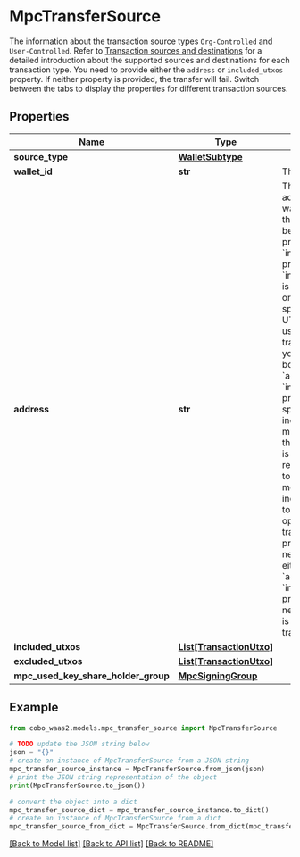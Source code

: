 # MpcTransferSource

The information about the transaction source types `Org-Controlled` and `User-Controlled`. Refer to [Transaction sources and destinations](https://www.cobo.com/developers/v2/guides/transactions/sources-and-destinations) for a detailed introduction about the supported sources and destinations for each transaction type.  You need to provide either the `address` or `included_utxos` property. If neither property is provided, the transfer will fail.  Switch between the tabs to display the properties for different transaction sources. 

## Properties

Name | Type | Description | Notes
------------ | ------------- | ------------- | -------------
**source_type** | [**WalletSubtype**](WalletSubtype.md) |  | 
**wallet_id** | **str** | The wallet ID. | 
**address** | **str** | The wallet address. If you want to specify the UTXOs to be used, please provide the &#x60;included_utxos&#x60; property. When &#x60;included_utxos&#x60; is specified, only these specified UTXOs will be used for the transaction. If you specify both the &#x60;address&#x60; and &#x60;included_utxos&#x60; properties, the specified included UTXOs must belong to the address. It is recommended to specify no more than 100 included UTXOs to ensure optimal transaction processing.  You need to provide either the &#x60;address&#x60; or &#x60;included_utxos&#x60; property. If neither property is provided, the transfer will fail.  | [optional] 
**included_utxos** | [**List[TransactionUtxo]**](TransactionUtxo.md) |  | [optional] 
**excluded_utxos** | [**List[TransactionUtxo]**](TransactionUtxo.md) |  | [optional] 
**mpc_used_key_share_holder_group** | [**MpcSigningGroup**](MpcSigningGroup.md) |  | [optional] 

## Example

```python
from cobo_waas2.models.mpc_transfer_source import MpcTransferSource

# TODO update the JSON string below
json = "{}"
# create an instance of MpcTransferSource from a JSON string
mpc_transfer_source_instance = MpcTransferSource.from_json(json)
# print the JSON string representation of the object
print(MpcTransferSource.to_json())

# convert the object into a dict
mpc_transfer_source_dict = mpc_transfer_source_instance.to_dict()
# create an instance of MpcTransferSource from a dict
mpc_transfer_source_from_dict = MpcTransferSource.from_dict(mpc_transfer_source_dict)
```
[[Back to Model list]](../README.md#documentation-for-models) [[Back to API list]](../README.md#documentation-for-api-endpoints) [[Back to README]](../README.md)


